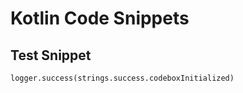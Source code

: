 # Kotlin Code Snippets

## Test Snippet

```
logger.success(strings.success.codeboxInitialized)
```

